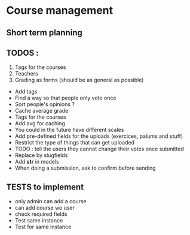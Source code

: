 # Course management

## Short term planning

## TODOS :

1. Tags for the courses
2. Teachers
3. Grading as forms (should be as general as possible)


* Add tags
* Find a way so that people only vote once
* Sort people's opinions ?
* Cache average grade
* Tags for the courses 
* Add avg for caching
* You could in the future have different scales
* Add pre-defined fields for the uploads (exercices, palums and stuff)
* Restrict the type of things that can get uploaded
* TODO : tell the users they cannot change their votes once submitted
* Replace by slugfields 
* Add __str__ in models
* When doing a submission, ask to confirm before sending

## TESTS to implement

* only admin can add a course
* can add course wo user
* check required fields 
* Test same instance 
* Test for same instance  